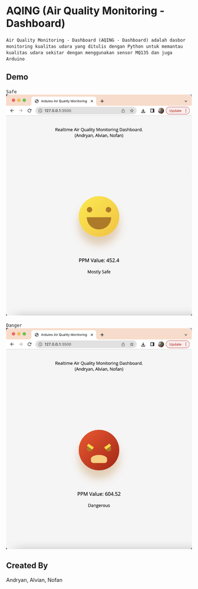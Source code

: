 # AQING (Air Quality Monitoring - Dashboard)

`Air Quality Monitoring - Dashboard (AQING - Dashboard) adalah dasbor monitoring kualitas udara yang ditulis dengan Python untuk memantau kualitas udara sekitar dengan menggunakan sensor MQ135 dan juga Arduino`

## Demo
`Safe`
![Screenshot](docs/ss-happy.png)

`Danger`
![Screenshot](docs/ss-danger.png)

## Created By
Andryan, Alvian, Nofan
